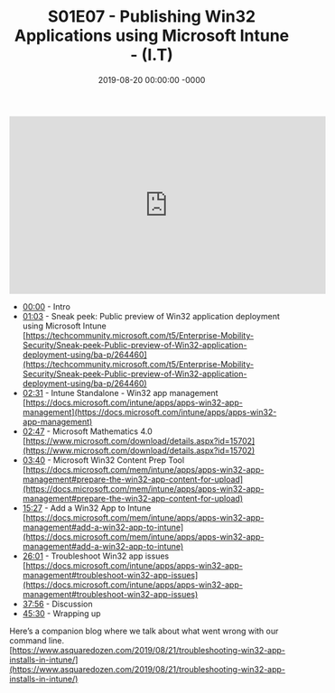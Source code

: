 ﻿---
layout: post
title: "S01E07 - Publishing Win32 Applications using Microsoft Intune - (I.T)"
date: 2019-08-20 00:00:00 -0000
categories:
---

<iframe loading="lazy" width="560" height="315" src="https://www.youtube.com/embed/x-RMjhzGXxA" title="YouTube video player" frameborder="0" allow="accelerometer; autoplay; clipboard-write; encrypted-media; gyroscope; picture-in-picture" allowfullscreen></iframe>

- [00:00](https://www.youtube.com/watch?v=x-RMjhzGXxA&t=0s) - Intro  
- [01:03](https://www.youtube.com/watch?v=x-RMjhzGXxA&t=63s) - Sneak peek: Public preview of Win32 application deployment using Microsoft Intune  
[https://techcommunity.microsoft.com/t5/Enterprise-Mobility-Security/Sneak-peek-Public-preview-of-Win32-application-deployment-using/ba-p/264460](https://techcommunity.microsoft.com/t5/Enterprise-Mobility-Security/Sneak-peek-Public-preview-of-Win32-application-deployment-using/ba-p/264460)  
- [02:31](https://www.youtube.com/watch?v=x-RMjhzGXxA&t=151s) - Intune Standalone - Win32 app management  
[https://docs.microsoft.com/intune/apps/apps-win32-app-management](https://docs.microsoft.com/intune/apps/apps-win32-app-management)  
- [02:47](https://www.youtube.com/watch?v=x-RMjhzGXxA&t=167s) - Microsoft Mathematics 4.0  
[https://www.microsoft.com/download/details.aspx?id=15702](https://www.microsoft.com/download/details.aspx?id=15702)  
- [03:40](https://www.youtube.com/watch?v=x-RMjhzGXxA&t=220s) - Microsoft Win32 Content Prep Tool  
[https://docs.microsoft.com/mem/intune/apps/apps-win32-app-management#prepare-the-win32-app-content-for-upload](https://docs.microsoft.com/mem/intune/apps/apps-win32-app-management#prepare-the-win32-app-content-for-upload)  
- [15:27](https://www.youtube.com/watch?v=x-RMjhzGXxA&t=927s) - Add a Win32 App to Intune  
[https://docs.microsoft.com/mem/intune/apps/apps-win32-app-management#add-a-win32-app-to-intune](https://docs.microsoft.com/mem/intune/apps/apps-win32-app-management#add-a-win32-app-to-intune)  
- [26:01](https://www.youtube.com/watch?v=x-RMjhzGXxA&t=1561s) - Troubleshoot Win32 app issues  
[https://docs.microsoft.com/intune/apps/apps-win32-app-management#troubleshoot-win32-app-issues](https://docs.microsoft.com/intune/apps/apps-win32-app-management#troubleshoot-win32-app-issues)  
- [37:56](https://www.youtube.com/watch?v=x-RMjhzGXxA&t=2276s) - Discussion  
- [45:30](https://www.youtube.com/watch?v=x-RMjhzGXxA&t=2730s) - Wrapping up  

Here’s a companion blog where we talk about what went wrong with our command line.
[https://www.asquaredozen.com/2019/08/21/troubleshooting-win32-app-installs-in-intune/](https://www.asquaredozen.com/2019/08/21/troubleshooting-win32-app-installs-in-intune/)

